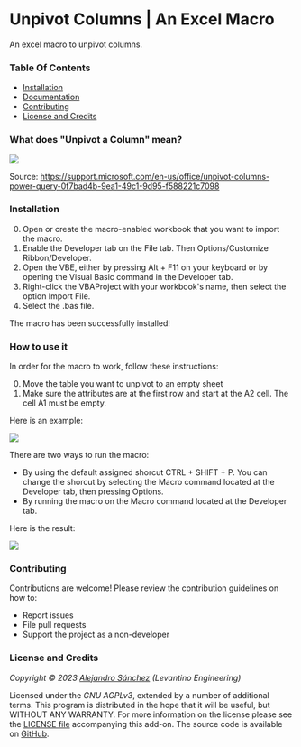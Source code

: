 # Unpivot Columns | An Excel Macro

An excel macro to unpivot columns.

### Table Of Contents

- [Installation](#installation)
- [Documentation](#documentation)
- [Contributing](#contributing)
- [License and Credits](#license-and-credits)

### What does "Unpivot a Column" mean?

![](https://github.com/Levantino-Engineering/unpivot-columns-excel/blob/main/screenshots/unpivot_column_definition.png)

Source: https://support.microsoft.com/en-us/office/unpivot-columns-power-query-0f7bad4b-9ea1-49c1-9d95-f588221c7098

### Installation

0. Open or create the macro-enabled workbook that you want to import the macro. 
1. Enable the Developer tab on the File tab. Then Options/Customize Ribbon/Developer.
2. Open the VBE, either by pressing Alt + F11 on your keyboard or by opening the Visual Basic command in the Developer tab.
3. Right-click the VBAProject with your workbook's name, then select the option Import File.
4. Select the .bas file.

The macro has been successfully installed!

### How to use it

In order for the macro to work, follow these instructions:

0. Move the table you want to unpivot to an empty sheet
1. Make sure the attributes are at the first row and start at the A2 cell. The cell A1 must be empty.

Here is an example:

![](https://github.com/Levantino-Engineering/unpivot-columns-excel/blob/main/screenshots/example/before_unpivot.png)

There are two ways to run the macro:

- By using the default assigned shorcut CTRL + SHIFT + P. You can change the shorcut by selecting the Macro command located at the Developer tab, then pressing Options.
- By running the macro on the Macro command located at the Developer tab.

Here is the result:

![](https://github.com/Levantino-Engineering/unpivot-columns-excel/blob/main/screenshots/example/after_unpivot.png)

### Contributing

Contributions are welcome! Please review the contribution guidelines on how to:

- Report issues
- File pull requests
- Support the project as a non-developer

### License and Credits

*Copyright © 2023 [Alejandro Sánchez](https://github.com/Levantino-Engineering) (Levantino Engineering)*

Licensed under the _GNU AGPLv3_, extended by a number of additional terms. This program is distributed in the hope that it will be useful, but WITHOUT ANY WARRANTY. For more information on the license please see the [LICENSE file](https://github.com/Levantino-Engineering/unpivot-columns-excel/blob/main/LICENSE.txt) accompanying this add-on. The source code is available on [GitHub](https://github.com/Levantino-Engineering).
